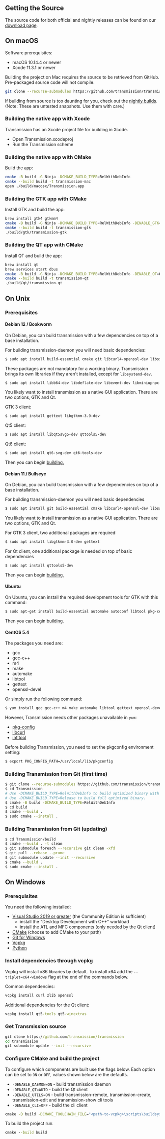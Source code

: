 ## Getting the Source ##
The source code for both official and nightly releases can be found on our [download page](https://transmissionbt.com/download/).

## On macOS ##
Software prerequisites:
 * macOS 10.14.4 or newer
 * Xcode 11.3.1 or newer

Building the project on Mac requires the source to be retrieved from GitHub. Pre-packaged source code will not compile.
```bash
git clone --recurse-submodules https://github.com/transmission/transmission Transmission
```

If building from source is too daunting for you, check out the [nightly builds](https://build.transmissionbt.com/job/trunk-mac/).
(Note: These are untested snapshots. Use them with care.)

### Building the native app with Xcode ###
Transmission has an Xcode project file for building in Xcode.
- Open Transmission.xcodeproj
- Run the Transmission scheme

### Building the native app with CMake ###
Build the app:
```bash
cmake -B build -G Ninja -DCMAKE_BUILD_TYPE=RelWithDebInfo
cmake --build build -t transmission-mac
open ./build/macosx/Transmission.app
```

### Building the GTK app with CMake ###
Install GTK and build the app:
```bash
brew install gtk4 gtkmm4
cmake -B build -G Ninja -DCMAKE_BUILD_TYPE=RelWithDebInfo -DENABLE_GTK=ON -DENABLE_MAC=OFF
cmake --build build -t transmission-gtk
./build/gtk/transmission-gtk
```

### Building the QT app with CMake ###
Install QT and build the app:
```bash
brew install qt
brew services start dbus
cmake -B build -G Ninja -DCMAKE_BUILD_TYPE=RelWithDebInfo -DENABLE_QT=ON -DENABLE_MAC=OFF
cmake --build build -t transmission-qt
./build/qt/transmission-qt
```

## On Unix ##
### Prerequisites ###

#### Debian 12 / Bookworm ####
On Debian, you can build transmission with a few dependencies on top of a base installation.

For building transmission-daemon you will need basic dependencies:
```bash
$ sudo apt install build-essential cmake git libcurl4-openssl-dev libssl-dev
```
These packages are not mandatory for a working binary. Transmission brings its own libraries if they aren't installed, except for `libsystemd-dev`.
```bash
$ sudo apt install libb64-dev libdeflate-dev libevent-dev libminiupnpc-dev libnatpmp-dev libpsl-dev libsystemd-dev
```

You likely want to install transmission as a native GUI application.
There are two options, GTK and Qt.

GTK 3 client:
```bash
$ sudo apt install gettext libgtkmm-3.0-dev
```

Qt5 client:
```bash
$ sudo apt install libqt5svg5-dev qttools5-dev
```
Qt6 client:
```bash
$ sudo apt install qt6-svg-dev qt6-tools-dev
```

Then you can begin [building.](#building-transmission-from-git-first-time)

#### Debian 11 / Bullseye ####
On Debian, you can build transmission with a few dependencies on top of a base installation.

For building transmission-daemon you will need basic dependencies
```bash
$ sudo apt install git build-essential cmake libcurl4-openssl-dev libssl-dev python3
```
You likely want to install transmission as a native GUI application. There are two options, GTK and Qt.

For GTK 3 client, two additional packages are required
```bash
$ sudo apt install libgtkmm-3.0-dev gettext
```

For Qt client, one additional package is needed on top of basic dependencies
```bash
$ sudo apt install qttools5-dev
```

Then you can begin [building.](#building-transmission-from-git-first-time)

#### Ubuntu ####
On Ubuntu, you can install the required development tools for GTK with this command:

```bash
$ sudo apt-get install build-essential automake autoconf libtool pkg-config intltool libcurl4-openssl-dev libglib2.0-dev libevent-dev libminiupnpc-dev libgtk-3-dev libappindicator3-dev libssl-dev
```

Then you can begin [building.](#building-transmission-from-git-first-time)

#### CentOS 5.4 ####
The packages you need are:
 * gcc
 * gcc-c++
 * m4
 * make
 * automake
 * libtool
 * gettext
 * openssl-devel

Or simply run the following command:
```bash
$ yum install gcc gcc-c++ m4 make automake libtool gettext openssl-devel
```

However, Transmission needs other packages unavailable in `yum`:
 * [pkg-config](https://pkg-config.freedesktop.org/wiki/)
 * [libcurl](https://curl.haxx.se/)
 * [intltool](https://ftp.gnome.org/pub/gnome/sources/intltool/)

Before building Transmission, you need to set the pkgconfig environment setting:
```bash
$ export PKG_CONFIG_PATH=/usr/local/lib/pkgconfig
```

### Building Transmission from Git (first time) ###
```bash
$ git clone --recurse-submodules https://github.com/transmission/transmission Transmission
$ cd Transmission
# Use -DCMAKE_BUILD_TYPE=RelWithDebInfo to build optimized binary with debug information. (preferred)
# Use -DCMAKE_BUILD_TYPE=Release to build full optimized binary.
$ cmake -B build -DCMAKE_BUILD_TYPE=RelWithDebInfo
$ cd build
$ cmake --build .
$ sudo cmake --install .
```

### Building Transmission from Git (updating) ###
```bash
$ cd Transmission/build
$ cmake --build . -t clean
$ git submodule foreach --recursive git clean -xfd
$ git pull --rebase --prune
$ git submodule update --init --recursive
$ cmake --build .
$ sudo cmake --install .
```

## On Windows ##

### Prerequisites
You need the following installed:

* [Visual Studio 2019 or greater](https://visualstudio.microsoft.com/downloads/) (the Community Edition is sufficient)
    * install the "Desktop Development with C++" workload
    * install the ATL and MFC components (only needed by the Qt client)
* [CMake](https://cmake.org/download/) (choose to add CMake to your path)
* [Git for Windows](https://git-scm.com/download/win)
* [Vcpkg](https://github.com/microsoft/vcpkg#quick-start-windows)
* [Python](https://python.org/downloads)


### Install dependencies through vcpkg

Vcpkg will install x86 libraries by default. To install x64 add the `--triplet=x64-windows` flag at the end of the commands below.

Common dependencies:
```bat
vcpkg install curl zlib openssl
```

Additional dependencies for the Qt client:
```bat
vcpkg install qt5-tools qt5-winextras
```

### Get Transmission source
```bat
git clone https://github.com/transmission/transmission
cd transmission
git submodule update --init --recursive
```

### Configure CMake and build the project

To configure which components are built use the flags below.
Each option can be set to `ON` or `OFF`, values shown below are the defaults.
* `-DENABLE_DAEMON=ON` - build transmission daemon
* `-DENABLE_QT=AUTO` - build the Qt client
* `-DENABLE_UTILS=ON` - build transmission-remote, transmission-create, transmission-edit and transmission-show cli tools
* `-DENABLE_CLI=OFF` - build the cli client

```bat
cmake -B build -DCMAKE_TOOLCHAIN_FILE="<path-to-vcpkg>\scripts\buildsystems\vcpkg.cmake" <flags-from-above> <other-cmake-configurations>
```

To build the project run:
```bat
cmake --build build
```
